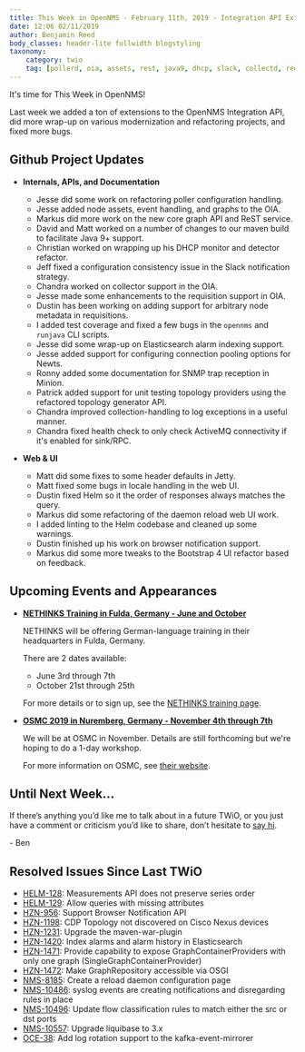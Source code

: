 ```yaml
---
title: This Week in OpenNMS - February 11th, 2019 - Integration API Extensions, Modernization and Refactoring, and Bug Fixes!
date: 12:06 02/11/2019
author: Benjamin Reed
body_classes: header-lite fullwidth blogstyling
taxonomy:
    category: twio
    tag: [pollerd, oia, assets, rest, java9, dhcp, slack, collectd, requisitions, elasticsearch, minion, snmp, newts, topology, activemq, jetty, bootstrap]
---
```


It's time for This Week in OpenNMS!

Last week we added a ton of extensions to the OpenNMS Integration API, did more wrap-up on various modernization and refactoring projects, and fixed more bugs.

<!-- git log --author=bamboo@opennms.org --invert-grep --all --no-merges --color=always --since='2019-02-04 00:00:00' --until='2019-02-11 00:00:00' --format='%Cblue%ai %Cgreen%aN %Creset%s %Cblue(%H)%Cred%d' --author-date-order | sort | less -R -->


## Github Project Updates

* __Internals, APIs, and Documentation__

  * Jesse did some work on refactoring poller configuration handling.
  * Jesse added node assets, event handling, and graphs to the OIA.
  * Markus did more work on the new core graph API and ReST service.
  * David and Matt worked on a number of changes to our maven build to facilitate Java 9+ support.
  * Christian worked on wrapping up his DHCP monitor and detector refactor.
  * Jeff fixed a configuration consistency issue in the Slack notification strategy.
  * Chandra worked on collector support in the OIA.
  * Jesse made some enhancements to the requisition support in OIA.
  * Dustin has been working on adding support for arbitrary node metadata in requisitions.
  * I added test coverage and fixed a few bugs in the `opennms` and `runjava` CLI scripts.
  * Jesse did some wrap-up on Elasticsearch alarm indexing support.
  * Jesse added support for configuring connection pooling options for Newts.
  * Ronny added some documentation for SNMP trap reception in Minion.
  * Patrick added support for unit testing topology providers using the refactored topology generator API.
  * Chandra improved collection-handling to log exceptions in a useful manner.
  * Chandra fixed health check to only check ActiveMQ connectivity if it's enabled for sink/RPC.

* __Web & UI__

  * Matt did some fixes to some header defaults in Jetty.
  * Matt fixed some bugs in locale handling in the web UI.
  * Dustin fixed Helm so it the order of responses always matches the query.
  * Markus did some refactoring of the daemon reload web UI work.
  * I added linting to the Helm codebase and cleaned up some warnings.
  * Dustin finished up his work on browser notification support.
  * Markus did some more tweaks to the Bootstrap 4 UI refactor based on feedback.


## Upcoming Events and Appearances

* **[NETHINKS Training in Fulda, Germany - June and October](https://www.nethinks.com/opennms-schulung.html)**

  NETHINKS will be offering German-language training in their headquarters in Fulda, Germany.

  There are 2 dates available:
  * June 3rd through 7th
  * October 21st through 25th

  For more details or to sign up, see the [NETHINKS training page](https://www.nethinks.com/opennms-schulung.html).

* **[OSMC 2019 in Nuremberg, Germany - November 4th through 7th](https://osmc.de/)**

  We will be at OSMC in November.
  Details are still forthcoming but we're hoping to do a 1-day workshop.

  For more information on OSMC, see [their website](https://osmc.de/).


## Until Next Week…

If there’s anything you’d like me to talk about in a future TWiO, or you just have a comment or criticism you’d like to share, don’t hesitate to [say hi](mailto:twio@opennms.org).

\- Ben

<!--
  https://github.com/OpenNMS/twio-fodder/blob/master/scripts/twio-issues-list.pl
-->

## Resolved Issues Since Last TWiO

* [HELM-128](https://issues.opennms.org/browse/HELM-128): Measurements API does not preserve series order
* [HELM-129](https://issues.opennms.org/browse/HELM-129): Allow queries with missing attributes
* [HZN-956](https://issues.opennms.org/browse/HZN-956): Support Browser Notification API
* [HZN-1198](https://issues.opennms.org/browse/HZN-1198): CDP Topology not discovered on Cisco Nexus devices
* [HZN-1231](https://issues.opennms.org/browse/HZN-1231): Upgrade the maven-war-plugin
* [HZN-1420](https://issues.opennms.org/browse/HZN-1420): Index alarms and alarm history in Elasticsearch
* [HZN-1471](https://issues.opennms.org/browse/HZN-1471): Provide capability to expose GraphContainerProviders with only one graph (SingleGraphContainerProvider)
* [HZN-1472](https://issues.opennms.org/browse/HZN-1472): Make GraphRepository accessible via OSGI
* [NMS-8185](https://issues.opennms.org/browse/NMS-8185): Create a reload daemon configuration page
* [NMS-10486](https://issues.opennms.org/browse/NMS-10486): syslog events are creating notifications and disregarding rules in place
* [NMS-10496](https://issues.opennms.org/browse/NMS-10496): Update flow classification rules to match either the src or dst ports
* [NMS-10557](https://issues.opennms.org/browse/NMS-10557): Upgrade liquibase to 3.x
* [OCE-38](https://issues.opennms.org/browse/OCE-38): Add log rotation support to the kafka-event-mirrorer